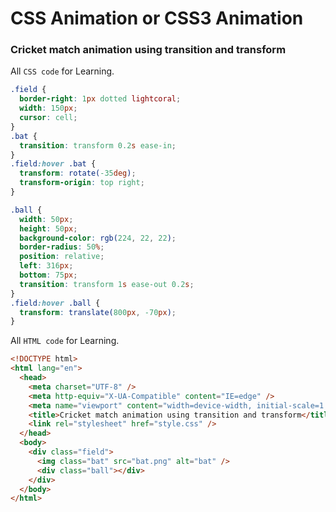# CSS Animation or CSS3 Animation

### Cricket match animation using transition and transform

All `CSS code` for Learning.

```css
.field {
  border-right: 1px dotted lightcoral;
  width: 150px;
  cursor: cell;
}
.bat {
  transition: transform 0.2s ease-in;
}
.field:hover .bat {
  transform: rotate(-35deg);
  transform-origin: top right;
}

.ball {
  width: 50px;
  height: 50px;
  background-color: rgb(224, 22, 22);
  border-radius: 50%;
  position: relative;
  left: 316px;
  bottom: 75px;
  transition: transform 1s ease-out 0.2s;
}
.field:hover .ball {
  transform: translate(800px, -70px);
}
```

All `HTML code` for Learning.

```html
<!DOCTYPE html>
<html lang="en">
  <head>
    <meta charset="UTF-8" />
    <meta http-equiv="X-UA-Compatible" content="IE=edge" />
    <meta name="viewport" content="width=device-width, initial-scale=1.0" />
    <title>Cricket match animation using transition and transform</title>
    <link rel="stylesheet" href="style.css" />
  </head>
  <body>
    <div class="field">
      <img class="bat" src="bat.png" alt="bat" />
      <div class="ball"></div>
    </div>
  </body>
</html>
```
